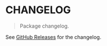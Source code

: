 # CHANGELOG

> Package changelog.

See [GitHub Releases](https://github.com/stdlib-js/datasets-savoy-stopwords-sp/releases) for the changelog.
